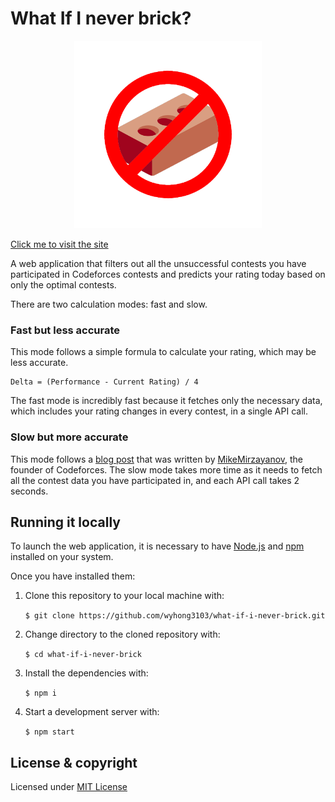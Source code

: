 # What If I never brick?


<div align="center">
	<img src="https://github.com/wyhong3103/what-if-i-never-brick/blob/main/src/assets/neverbrick.png" width="300">
</div>

[Click me to visit the site](https://what-if-i-never-brick.netlify.app/)

A web application that filters out all the unsuccessful contests you have participated in Codeforces contests and predicts your rating today based on only the optimal contests.

There are two calculation modes: fast and slow.

### Fast but less accurate

This mode follows a simple formula to calculate your rating, which may be less accurate.

```
Delta = (Performance - Current Rating) / 4
```

The fast mode is incredibly fast because it fetches only the necessary data, which includes your rating changes in every contest, in a single API call.

### Slow but more accurate

This mode follows a [blog post](https://codeforces.com/blog/entry/20762) that was written by [MikeMirzayanov](https://codeforces.com/profile/MikeMirzayanov), the founder of Codeforces. The slow mode takes more time as it needs to fetch all the contest data you have participated in, and each API call takes 2 seconds.

## Running it locally

To launch the web application, it is necessary to have <a href="http://nodejs.org/" target="_blank">Node.js</a> and <a href="https://npmjs.com/" target="_blank">npm</a> installed on your system.

Once you have installed them: 

1. Clone this repository to your local machine with:

	`$ git clone https://github.com/wyhong3103/what-if-i-never-brick.git`

2. Change directory to the cloned repository with:

	`$ cd what-if-i-never-brick`

3. Install the dependencies with:

	`$ npm i`

4. Start a development server with:

	`$ npm start`

## License & copyright

Licensed under [MIT License](https://github.com/wyhong3103/what-if-i-never-brick/blob/main/LICENSE)
